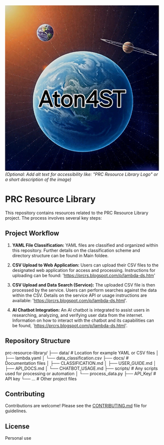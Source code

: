![PRC Resource Library](4177381372.jpg)  *(Optional: Add alt text for accessibility like: "PRC Resource Library Logo" or a short description of the image)*
# PRC Resource Library

This repository contains resources related to the PRC Resource Library project.  The process involves several key steps:

## Project Workflow

1. **YAML File Classification:**  YAML files are classified and organized within this repository.  Further details on the classification scheme and directory structure can be found in Main foldee. 

2. **CSV Upload to Web Application:**  Users can upload their CSV files to the designated web application for access and processing.  Instructions for uploading can be found: 'https://prcrs.blogspot.com/p/lambda-ds.htm'

3. **CSV Upload and Data Search (Service):** The uploaded CSV file is then processed by the service.  Users can perform searches against the data within the CSV.  Details on the service API or usage instructions are available: 'https://prcrs.blogspot.com/p/lambda-ds.html'. 

4. **AI Chatbot Integration:**  An AI chatbot is integrated to assist users in researching, analyzing, and verifying user data from the internet.  Information on how to interact with the chatbot and its capabilities can be found, `https://prcrs.blogspot.com/p/lambda-ds.html'.


## Repository Structure
prc-resource-library/
├── data/          # Location for example YAML or CSV files
│   ├── lambda.yaml
│   └── data_classification.csv
├── docs/          # Documentation files
│   ├── CLASSIFICATION.md
│   ├── USER_GUIDE.md
│   ├── API_DOCS.md
│   └── CHATBOT_USAGE.md
├── scripts/       # Any scripts used for processing or automation
│   └── process_data.py
├── API_Key/       # API key
└── ...            # Other project files

## Contributing

Contributions are welcome!  Please see the [CONTRIBUTING.md](CONTRIBUTING.md) file for guidelines.

## License

Personal use

